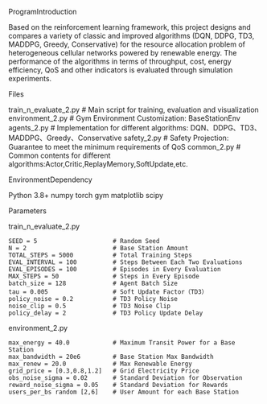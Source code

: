 ProgramIntroduction

  Based on the reinforcement learning framework, this project designs and compares a variety of classic and improved algorithms (DQN, DDPG, TD3, MADDPG, Greedy, Conservative) for the resource allocation problem of heterogeneous cellular networks powered by renewable energy.
  The performance of the algorithms in terms of throughput, cost, energy efficiency, QoS and other indicators is evaluated through simulation experiments.


Files

  train_n_evaluate_2.py   # Main script for training, evaluation and visualization
  environment_2.py        # Gym Environment Customization: BaseStationEnv
  agents_2.py             # Implementation for different algorithms: DQN、DDPG、TD3、MADDPG、Greedy、Conservative
  safety_2.py             # Safety Projection: Guarantee to meet the minimum requirements of QoS
  common_2.py             # Common contents for different algorithms:Actor,Critic,ReplayMemory,SoftUpdate,etc.


EnvironmentDependency
  
  Python 3.8+
  numpy
  torch
  gym
  matplotlib
  scipy


Parameters

  train_n_evaluate_2.py
  
    SEED = 5                     # Random Seed
    N = 2                        # Base Station Amount
    TOTAL_STEPS = 5000           # Total Training Steps
    EVAL_INTERVAL = 100          # Steps Between Each Two Evaluations
    EVAL_EPISODES = 100          # Episodes in Every Evaluation
    MAX_STEPS = 50               # Steps in Every Episode
    batch_size = 128             # Agent Batch Size
    tau = 0.005                  # Soft Update Factor（TD3）
    policy_noise = 0.2           # TD3 Policy Noise
    noise_clip = 0.5             # TD3 Noise Clip
    policy_delay = 2             # TD3 Policy Update Delay
  
  
  environment_2.py
  
    max_energy = 40.0            # Maximum Transit Power for a Base Station
    max_bandwidth = 20e6         # Base Station Max Bandwidth
    max_renew = 20.0             # Max Renewable Energy
    grid_price = [0.3,0.8,1.2]   # Grid Electricity Price
    obs_noise_sigma = 0.02       # Standard Deviation for Observation
    reward_noise_sigma = 0.05    # Standard Deviation for Rewards
    users_per_bs random [2,6]    # User Amount for each Base Station


